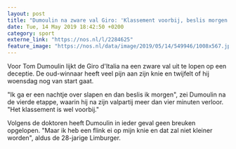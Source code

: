 ```yaml
---
layout: post
title: "Dumoulin na zware val Giro: 'Klassement voorbij, beslis morgen of ik doorga'"
date: Tue, 14 May 2019 18:42:50 +0200
category: sport
externe_link: "https://nos.nl/l/2284625"
feature_image: "https://nos.nl/data/image/2019/05/14/549946/1008x567.jpg"
---
```


<p>Voor Tom Dumoulin lijkt de Giro d'Italia na een zware val uit te lopen op een deceptie. De oud-winnaar heeft veel pijn aan zijn knie en twijfelt of hij woensdag nog van start gaat. </p>
<p>"Ik ga er een nachtje over slapen en dan beslis ik morgen", zei Dumoulin na de vierde etappe, waarin hij na zijn valpartij meer dan vier minuten verloor. "Het klassement is wel voorbij."</p>
<p>Volgens de doktoren heeft Dumoulin in ieder geval geen breuken opgelopen. "Maar ik heb een flink ei op mijn knie en dat zal niet kleiner worden", aldus de 28-jarige Limburger. </p>
